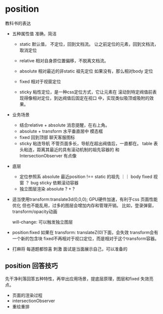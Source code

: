 # position

教科书的表达

- 五种属性值 准确，简洁
  - static 默认值， 不定位，回到文档流。
        让之前定位的元素，回到文档流，取消定位
  - relative 相对自身原位置偏移，不脱离文档流。

  - absolute 相对最近的非static 祖先定位
        如果没有，那么相对body 定位
  - fixed 相对于视窗定位
  - sticky 粘性定位，是一种css定位方式，它让元素在
    滚动到特定阀值前表现得像相对定位，到达阀值后固定在视口
    中，实现类似吸顶或吸附的效果。

- 业务场景
  - 结合relative + absolute 消息提醒，在右上角。
  - absolute + transform 水平垂直居中 模态框
  - fixed 回到顶部 聊天客服图标
  - sticky 粘连导航 不管页面多长，导航在超出阀值后，一直都在。
        table 表头粘连，距离其最近的具有滚动机制的祖先容器的
        和IntersectionObserver 有点像

- 底层
  - 定位参照系
    absolute 最近position !== static 的祖先 ｜｜ body
    fixed 视窗 ？ bug
    sticky 依赖滚动容器
  - 独立图层渲染
    absolute ?  + ?

- 适当使用transform:translate3d(0,0,0);
    GPU硬件加速，有利于css 页面性能优化
    但也不能乱用，过多的图层会增加内存和管理开销。
    比如，登录弹窗，transform/opacity动画

    will-change: 可以触发独立图层

- position:fixed 如果在 transform: translateZ(0)下面，会失效
    transform会有一个新的包含块 fixed不再相对于视口定位，而是相对于这个transform容器。

- 打麻将 每道题都惊喜 刺激
    面试是当面展示自己，可以准备的

## position 回答技巧

先干净利落回答五种特性，再举出应用场景，提底层原理，图层和fixed 失效亮点。

- 页面的渲染过程
- intersectionObserver
- 重绘重排
